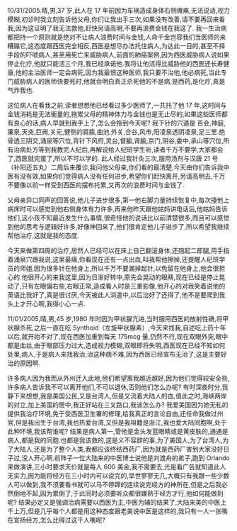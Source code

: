 10/31/2005.晴,男,37 岁,此人在 17 年前因为车祸造成身体右侧瘫痪,无法说话,视力模糊,初诊时我立刻告诉他父母,你们让我出手三次,如果没有改善,请不要再回来看我,因为这证明了我无法救他,赶快另请高明,不要再浪费金钱在我这了. 我一生治病都把持一个原则就是绝对不让病人浪费时间与金钱,人命千金岂容我们当医师的来糟蹋它,这态度跟西医完全相反,西医是想尽办法托住病人,为达此一目的,甚至不择手段的吓唬病人,甚至用死亡来威胁病人,前面的肺癌案例,因为西医威胁病人说如果停止化疗,他就只能活三个月,我已经承诺他.我将让他活得比威胁他的西医还长寿健康,他的主治医师一定会病死,因为我最恨这种医师,我只要不治他,他必病死,当此专门威胁病人的医师快要死时,他就会明白真正杀死他的不是病,是西药,是化疗,真是气炸我也.

这位病人在看我之前,读者想想他已经看过多少医师了,一共托了他 17 年,这时间与金钱消耗是无法衡量的,拖累父母的精神体力与金钱也是无止尽的,如果这些医师都有良心的话,病人早就到我手上了,怎么会拖到今天呢? 我下针的穴道是 百会,神庭,廉泉,天突,巨阙,关元,健侧的肩腧,曲池,外关,合谷,风市,阳凌泉透阴凌泉,足三里.绝骨透三阴交,涌泉等穴位,背针下风府,灵台,督腧,肾腧,京门,阴谷,委中,承山等穴位,所有治病处方等到我教完人纪后,再解说给人纪班学生听,读者千万不要学,大家都会了,西医就完蛋了,所以不可以学的. 此人经过我针灸三次,服用汤剂与汉唐 21 号（补阳还五丸）二周后来覆诊,我问他父母亲,你们看的最清楚,今天由你们告诉我中医有没有效,如果你们觉得病人没有任何进步,希望你们赶快离开,另请高明去,千万不要像以前一样受到西医的摆布托累,又再次的浪费时间与金钱了.

父母亲异口同声的回答说,他儿子进步很多,第一他右脚力量持续恢复中,每次擡他上病床时可以感觉到他右侧身体有力许多,再来他昨天跟他姑妈讲电话后,他姑妈告诉他们,这小孩不知最近发生什么事情,很奇怪他的说话比以前清楚很多,而且可以感觉到他的思考与逻辑好许多,好像神回来了,他们很肯定他儿子进步了,所以希望我继续帮他治疗,这就是我的态度.

今天来做第四周的治疗,居然人已经可以在床上自己翻滚身体,还翘起二郎腿,用手指着涌泉穴跟我说,这里最痛,你看现在还有一点出血,叫我帮他擦掉,还提醒人纪班学员的师姐,因为很多针在他身上,所以千万不要漏掉起针,以免留在他身上,他会很担心的.他很开心的来我这里,因为日渐好转中,原先会晃动的眼睛,现在已经是停止晃动了,只有左眼偏右些,右眼正常,造成看人时是三重影像,他开心的对我笑着说他的英语比我好了,真是很讨厌,今天被此人消遣中,以后治好了还得了,他不是要爬到我头上才开心啊,我得小心一点.

11/01/2005,晴,男,45 岁,1980 年时因为甲状腺亢进,当时服用西医的放射性碘,将甲状腺杀死,之后一直在吃 Synthoid（左旋甲状腺素）,今天来找我,自述吃上药十年以后,就开始不对了,现在西医加重到每天 175mcg 量,仍然不行,现在双眼外突,眼中都是血丝,由于眼部压力过大,造成视力模糊,双眼即将失明,西医现在已经不知如何处里,病人,于是病人来找我治,治这种病不难,因为西医已经宣布无治了,这是主要好治的原因啊.

许多病人因为我而从外州迁入此地,他们希望离我越近越好,因为他们觉得较安全些,许多病人告诉我不可以离开他们,不可以退休,否则他们怎么办呢? 有时深夜时分,我静下来想想,我是美国公民,又是台湾人,但是又流着大陆人的血,值此之时,海峡两岸的对立,加上美国的居中,我正好站在三叉路口,我该怎么办? 我爱美国因为她无私的提供我治疗环境,免于受西医卫生署的修理,给我真正的言论自由,还任命我做过州官,但是我出生于台湾,我也热爱台湾,又但是我祖籍是浙江,我也爱大陆同胞啊,处于此种环境,我该帮谁呢? 结果是病人第一,管他是金头发蓝眼睛或是黄皮肤的,通通是病人,都是我的同胞.也都是我该救的,这是义不容辞的事,为了美国人,为了台湾人,为了大陆人,还是为了整个人类,我都应该终结西药厂,因为就是西药厂害到大家没好日子过,没人开心啊.前阵子一位大陆来的中医博士说他是刘渡舟的弟子,跑到 Orlando 来做演讲,三小时要求天价就是每人 600 美金,我不需要去,光是看广告就知道此人无实力,因为能将经方在三小时内可以说完的,举世寥寥无几,大概只有我跟一些少数人可以做到,我不须要看书就可以马不停蹄的连续说完经方的神所在,但是之后我必然倒地不起,因为累倒了,于此同时必须要听众都很嫌熟于经方才行,他如何能做到呢? 结果必定又是强调治病需要以西医为主,中医为辅的结果了,大陆来美的中医上千上万,但是几乎每个人都是用这种态度跟老美说中医是这样的,我只有一人一张嘴在宣扬经方,怎么比得过这千人嘴呢?
